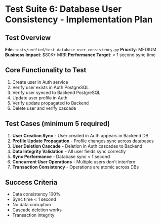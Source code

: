 # Test Suite 6: Database User Consistency - Implementation Plan

## Test Overview
**File**: `tests/unified/test_database_user_consistency.py`
**Priority**: MEDIUM
**Business Impact**: $80K+ MRR
**Performance Target**: < 1 second sync time

## Core Functionality to Test
1. Create user in Auth service
2. Verify user exists in Auth PostgreSQL
3. Verify user synced to Backend PostgreSQL
4. Update user profile in Auth
5. Verify update propagated to Backend
6. Delete user and verify cascade

## Test Cases (minimum 5 required)

1. **User Creation Sync** - User created in Auth appears in Backend DB
2. **Profile Update Propagation** - Profile changes sync across databases
3. **User Deletion Cascade** - Deletion in Auth cascades to Backend
4. **Data Integrity Validation** - All user fields sync correctly
5. **Sync Performance** - Database sync < 1 second
6. **Concurrent User Operations** - Multiple users don't interfere
7. **Transaction Consistency** - Operations are atomic across DBs

## Success Criteria
- Data consistency 100%
- Sync time < 1 second
- No data corruption
- Cascade deletion works
- Transaction integrity